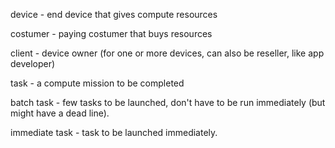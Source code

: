
device - end device that gives compute resources

costumer - paying costumer that buys resources

client - device owner (for one or more devices, can also be reseller, like app developer)

task - a compute mission to be completed

batch task - few tasks to be launched, don't have to be run immediately (but might have a dead line).

immediate task - task to be launched immediately.